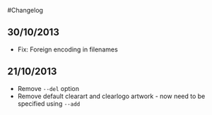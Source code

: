 
#Changelog

## 30/10/2013
* Fix: Foreign encoding in filenames

## 21/10/2013
* Remove `--del` option
* Remove default clearart and clearlogo artwork - now need to be specified using `--add`
